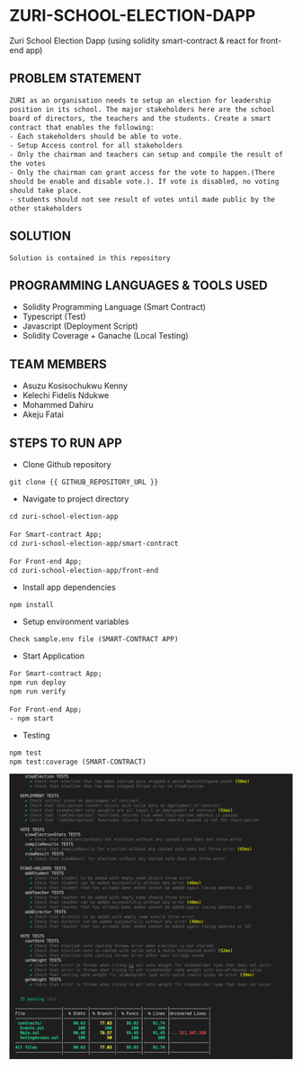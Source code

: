 # ZURI-SCHOOL-ELECTION-DAPP
Zuri School Election Dapp (using solidity smart-contract &amp; react for front-end app)

## PROBLEM STATEMENT
```
ZURI as an organisation needs to setup an election for leadership position in its school. The major stakeholders here are the school board of directors, the teachers and the students. Create a smart contract that enables the following:
- Each stakeholders should be able to vote.
- Setup Access control for all stakeholders
- Only the chairman and teachers can setup and compile the result of the votes
- Only the chairman can grant access for the vote to happen.(There should be enable and disable vote.). If vote is disabled, no voting should take place.
- students should not see result of votes until made public by the other stakeholders
```

## SOLUTION
```
Solution is contained in this repository
```

## PROGRAMMING LANGUAGES & TOOLS USED
- Solidity Programming Language (Smart Contract)
- Typescript (Test)
- Javascript (Deployment Script)
- Solidity Coverage + Ganache (Local Testing)

## TEAM MEMBERS
- Asuzu Kosisochukwu Kenny
- Kelechi Fidelis Ndukwe
- Mohammed Dahiru
- Akeju Fatai

## STEPS TO RUN APP
- Clone Github repository
```
git clone {{ GITHUB_REPOSITORY_URL }}
```

- Navigate to project directory
```
cd zuri-school-election-app

For Smart-contract App;
cd zuri-school-election-app/smart-contract

For Front-end App;
cd zuri-school-election-app/front-end
```

- Install app dependencies
```
npm install
```

- Setup environment variables
```
Check sample.env file (SMART-CONTRACT APP)
```

- Start Application
```
For Smart-contract App;
npm run deploy
npm run verify

For Front-end App;
- npm start
```

- Testing
```
npm test
npm test:coverage (SMART-CONTRACT)
```

![SMART-CONTRACT TEST-COVERAGE](./docs/images/SMART_CONTRACT_TEST_COVERAGE.png)
